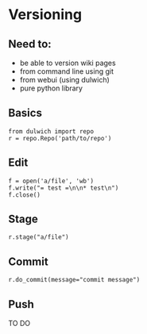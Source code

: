 Versioning
==========

Need to:
--------

* be able to version wiki pages
* from command line using git
* from webui (using dulwich)
* pure python library

Basics
------

	from dulwich import repo
	r = repo.Repo('path/to/repo')

Edit
----
	
	f = open('a/file', 'wb')
	f.write("= test =\n\n* test\n")
	f.close()

Stage
-----

	r.stage("a/file")

Commit
------

	r.do_commit(message="commit message")

Push
----
TO DO
  
  